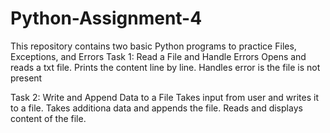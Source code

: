 # Python-Assignment-4
This repository contains two basic Python programs to practice Files, Exceptions, and Errors
Task 1: Read a File and Handle Errors 
Opens and reads a txt file.
Prints the content line by line.
Handles error is the file is not present

Task 2: Write and Append Data to a File
Takes input from user and writes it to a file.
Takes additiona data and appends the file.
Reads and displays content of the file.
